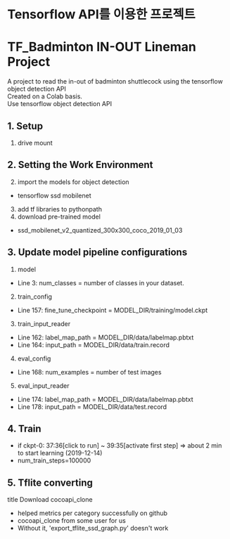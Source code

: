 # Tensorflow API를 이용한 프로젝트
# TF_Badminton IN-OUT Lineman Project
A project to read the in-out of badminton shuttlecock using the tensorflow object detection API  
Created on a Colab basis.  
Use tensorflow object detection API  

## 1. Setup
1) drive mount

## 2. Setting the Work Environment
2) import the models for object detection
* tensorflow ssd mobilenet
3) add tf libraries to pythonpath
4) download pre-trained model
* ssd_mobilenet_v2_quantized_300x300_coco_2019_01_03
## 3. Update model pipeline configurations

1.  model
*   Line 3: num_classes = number of classes in your dataset.
2.  train_config
*   Line 157: fine_tune_checkpoint = MODEL_DIR/training/model.ckpt
3.  train_input_reader
*   Line 162: label_map_path = MODEL_DIR/data/labelmap.pbtxt
*   Line 164: input_path = MODEL_DIR/data/train.record
4.  eval_config
*   Line 168: num_examples = number of test images
5.  eval_input_reader
*   Line 174: label_map_path = MODEL_DIR/data/labelmap.pbtxt
*   Line 178: input_path = MODEL_DIR/data/test.record

## 4. Train
* if ckpt-0: 37:36[click to run] ~ 39:35[activate first step] => about 2 min to start learning (2019-12-14)
* num_train_steps=100000

## 5. Tflite converting
title Download cocoapi_clone
* helped metrics per category successfully on github
* cocoapi_clone from some user for us
* Without it, 'export_tflite_ssd_graph.py' doesn't work
